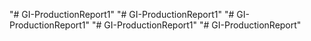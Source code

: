 "# GI-ProductionReport1" 
"# GI-ProductionReport1" 
"# GI-ProductionReport1" 
"# GI-ProductionReport1" 
"# GI-ProductionReport" 
